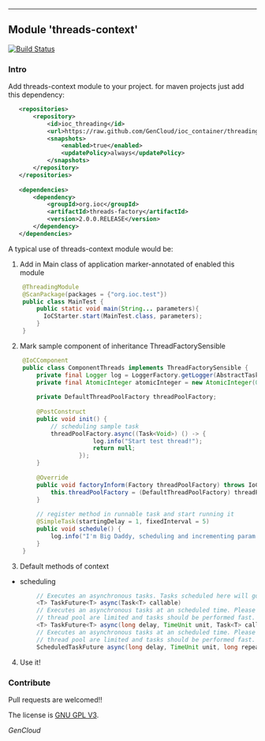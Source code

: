 ---

## Module 'threads-context'

[![Build Status](https://api.travis-ci.org/GenCloud/di_container.svg?branch=master)](https://api.travis-ci.org/GenCloud/di_container)
### Intro
Add threads-context module to your project. for maven projects just add this dependency:
```xml
   <repositories>
       <repository>
           <id>ioc_threading</id>
           <url>https://raw.github.com/GenCloud/ioc_container/threading/</url>
           <snapshots>
               <enabled>true</enabled>
               <updatePolicy>always</updatePolicy>
           </snapshots>
       </repository>
   </repositories>
    
   <dependencies>
       <dependency>
           <groupId>org.ioc</groupId>
           <artifactId>threads-factory</artifactId>
           <version>2.0.0.RELEASE</version>
       </dependency>
   </dependencies>
```
    
A typical use of threads-context module would be:
1) Add in Main class of application marker-annotated of enabled this module
```java
    @ThreadingModule
    @ScanPackage(packages = {"org.ioc.test"})
    public class MainTest {
        public static void main(String... parameters){
          IoCStarter.start(MainTest.class, parameters);
        }
    }
```
2) Mark sample component of inheritance ThreadFactorySensible
```java
    @IoCComponent
    public class ComponentThreads implements ThreadFactorySensible {
    	private final Logger log = LoggerFactory.getLogger(AbstractTask.class);
    	private final AtomicInteger atomicInteger = new AtomicInteger(0);
    
    	private DefaultThreadPoolFactory threadPoolFactory;
    
    	@PostConstruct
    	public void init() {
    		// scheduling sample task
    		threadPoolFactory.async((Task<Void>) () -> {
            			log.info("Start test thread!");
            			return null;
            		});
    	}
    
    	@Override
    	public void factoryInform(Factory threadPoolFactory) throws IoCException {
    		this.threadPoolFactory = (DefaultThreadPoolFactory) threadPoolFactory;
    	}
    
    	// register method in runnable task and start running it
    	@SimpleTask(startingDelay = 1, fixedInterval = 5)
    	public void schedule() {
    		log.info("I'm Big Daddy, scheduling and incrementing param - [{}]", atomicInteger.incrementAndGet());
    	}
    }

```
3) Default methods of context
- scheduling
```java
        // Executes an asynchronous tasks. Tasks scheduled here will go to an default shared thread pool.
        <T> TaskFuture<T> async(Task<T> callable)
        // Executes an asynchronous tasks at an scheduled time. Please note that resources in scheduled
        // thread pool are limited and tasks should be performed fast.
        <T> TaskFuture<T> async(long delay, TimeUnit unit, Task<T> callable)
        // Executes an asynchronous tasks at an scheduled time. Please note that resources in scheduled
        // thread pool are limited and tasks should be performed fast.
        ScheduledTaskFuture async(long delay, TimeUnit unit, long repeat, Runnable task)
```
    
4) Use it!

### Contribute
Pull requests are welcomed!!

The license is [GNU GPL V3](https://www.gnu.org/licenses/gpl-3.0.html/).

_GenCloud_
